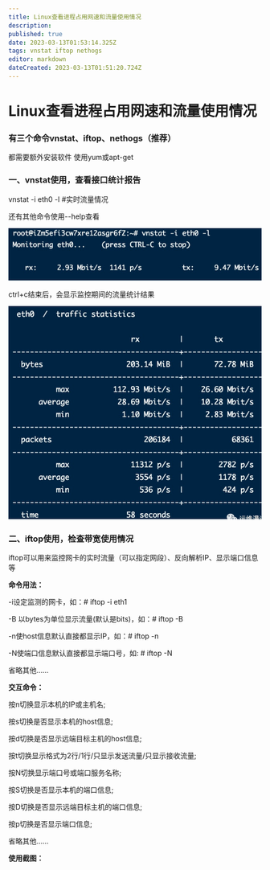 ```yaml
---
title: Linux查看进程占用网速和流量使用情况
description: 
published: true
date: 2023-03-13T01:53:14.325Z
tags: vnstat iftop nethogs
editor: markdown
dateCreated: 2023-03-13T01:51:20.724Z
---
```


# Linux查看进程占用网速和流量使用情况
### 有三个命令vnstat、iftop、nethogs（推荐）

都需要额外安装软件 使用yum或apt-get

### 一、vnstat使用，查看接口统计报告

vnstat -i eth0 -l #实时流量情况

还有其他命令使用--help查看

![2023-3-13_67812.png](/2023-3-13_67812.png)

ctrl+c结束后，会显示监控期间的流量统计结果

![2023-3-13_12221.png](/2023-3-13_12221.png)

### 二、iftop使用，检查带宽使用情况

iftop可以用来监控网卡的实时流量（可以指定网段）、反向解析IP、显示端口信息等

**命令用法：**

-i设定监测的网卡，如：# iftop -i eth1

-B 以bytes为单位显示流量(默认是bits)，如：# iftop -B

-n使host信息默认直接都显示IP，如：# iftop -n

-N使端口信息默认直接都显示端口号，如: # iftop -N

省略其他……

**交互命令：**

按n切换显示本机的IP或主机名;

按s切换是否显示本机的host信息;

按d切换是否显示远端目标主机的host信息;

按t切换显示格式为2行/1行/只显示发送流量/只显示接收流量;

按N切换显示端口号或端口服务名称;

按S切换是否显示本机的端口信息;

按D切换是否显示远端目标主机的端口信息;

按p切换是否显示端口信息;

省略其他……

**使用截图：**